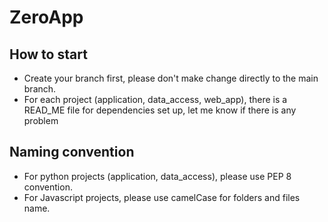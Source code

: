 # ZeroApp

## How to start
- Create your branch first, please don't make change directly to the main branch.
- For each project (application, data_access, web_app), there is a READ_ME file for dependencies set up, let me know if there is any problem

## Naming convention
- For python projects (application, data_access), please use PEP 8 convention.
- For Javascript projects, please use camelCase for folders and files name.
